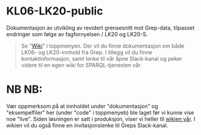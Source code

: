 # KL06-LK20-public
Dokumentasjon av utvikling av revidert grensesnitt mot Grep-data, tilpasset endringer som følge av fagfornyelsen / LK20 og LK20-S.<br>

> Se "[Wiki](https://github.com/Utdanningsdirektoratet/KL06-LK20-public/wiki)" i toppmenyen. Der vil du finne dokumentasjon om både LK06- og LK20-innhold fra Grep. I tillegg vil du finne kontaktinformasjon, samt lenke til vår åpne Slack-kanal og peker videre til en egen wiki for SPARQL-tjenesten vår.

# NB NB:
Vær oppmerksom på at innholdet under "dokumentasjon" og "eksempelfiler" her (under "code" i toppmenyeb) ble laget før vi kunne vise noe "live". Siden løsningen er satt i produksjon, viser vi heller til [wikien vår](https://github.com/Utdanningsdirektoratet/KL06-LK20-public/wiki). I wikien vil du også finne en invitasjonslenke til Greps Slack-kanal.
